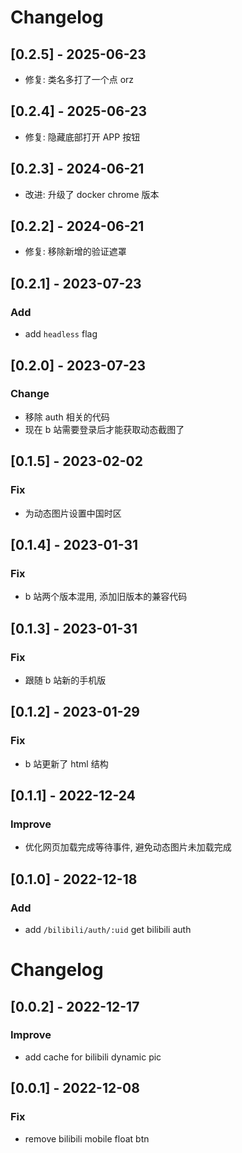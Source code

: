 # Changelog

## [0.2.5] - 2025-06-23

- 修复: 类名多打了一个点 orz

## [0.2.4] - 2025-06-23

- 修复: 隐藏底部打开 APP 按钮

## [0.2.3] - 2024-06-21

- 改进: 升级了 docker chrome 版本

## [0.2.2] - 2024-06-21

- 修复: 移除新增的验证遮罩

## [0.2.1] - 2023-07-23

### Add

- add `headless` flag

## [0.2.0] - 2023-07-23

### Change

- 移除 auth 相关的代码
- 现在 b 站需要登录后才能获取动态截图了

## [0.1.5] - 2023-02-02

### Fix

- 为动态图片设置中国时区

## [0.1.4] - 2023-01-31

### Fix

- b 站两个版本混用, 添加旧版本的兼容代码

## [0.1.3] - 2023-01-31

### Fix

- 跟随 b 站新的手机版

## [0.1.2] - 2023-01-29

### Fix

- b 站更新了 html 结构

## [0.1.1] - 2022-12-24

### Improve

- 优化网页加载完成等待事件, 避免动态图片未加载完成

## [0.1.0] - 2022-12-18

### Add

- add `/bilibili/auth/:uid` get bilibili auth

# Changelog

## [0.0.2] - 2022-12-17

### Improve

- add cache for bilibili dynamic pic

## [0.0.1] - 2022-12-08

### Fix

- remove bilibili mobile float btn
